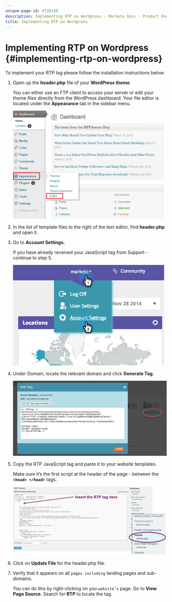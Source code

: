 ```yaml
---
unique-page-id: 4720149
description: Implementing RTP on Wordpress - Marketo Docs - Product Documentation
title: Implementing RTP on Wordpress
---
```


# Implementing RTP on Wordpress {#implementing-rtp-on-wordpress}

To implement your RTP tag please follow the installation instructions below:

1. Open up the **header.php** file of your **WordPress theme**.

   You can either use an FTP client to access your server or edit your theme files directly from the WordPress dashboard. Your file editor is located under the **Appearance** tab in the sidebar menu.

   ![](assets/image2014-11-30-15-3a35-3a30.png)

1. In the list of template files to the right of the text editor, find **header.php** and open it.
1. Go to **Account Settings.**

   If you have already received your JavaScript tag from Support - continue to step 5.  

   ![](assets/image2014-11-30-15-3a19-3a21-1.png)

1. Under Domain, locate the relevant domain and click **Generate Tag**.

   ![](assets/image2014-11-30-15-3a20-3a17-1.png)

1. Copy the RTP JavaScript tag and paste it to your website templates.

   Make sure it’s the first script at the header of the page - between the **`<head> </head>`** tags.

   ![](assets/image2014-11-30-15-3a36-3a31.png)

1. Click on **Update File** for the header.php file.
1. Verify that it appears on all `pages including` landing pages and sub-domains.

   You can do this by right-clicking on you `website’s` page. Go to **View Page Source.** Search for **RTP** to locate the tag.

